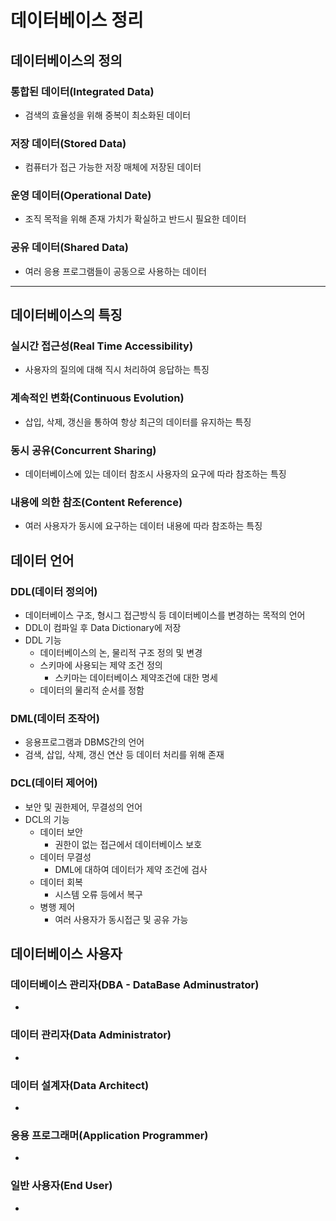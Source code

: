# 데이터베이스 정리


## 데이터베이스의 정의
### 통합된 데이터(Integrated Data) 
- 검색의 효율성을 위해 중복이 최소화된 데이터

### 저장 데이터(Stored Data)
- 컴퓨터가 접근 가능한 저장 매체에 저장된 데이터

### 운영 데이터(Operational Date)
- 조직 목적을 위해 존재 가치가 확실하고 반드시 필요한 데이터

### 공유 데이터(Shared Data)
- 여러 응용 프로그램들이 공동으로 사용하는 데이터
---
## 데이터베이스의 특징
### 실시간 접근성(Real Time Accessibility)
- 사용자의 질의에 대해 직시 처리하여 응답하는 특징

### 계속적인 변화(Continuous Evolution)
- 삽입, 삭제, 갱신을 통하여 항상 최근의 데이터를 유지하는 특징

### 동시 공유(Concurrent Sharing)
- 데이터베이스에 있는 데이터 참조시 사용자의 요구에 따라 참조하는 특징

### 내용에 의한 참조(Content Reference)
- 여러 사용자가 동시에 요구하는 데이터 내용에 따라 참조하는 특징

## 데이터 언어
### DDL(데이터 정의어)
- 데이터베이스 구조, 형시그 접근방식 등 데이터베이스를 변경하는 목적의 언어
- DDL이 컴파일 후 Data Dictionary에 저장
- DDL 기능
    - 데이터베이스의 논, 물리적 구조 정의 및 변경
    - 스키마에 사용되는 제약 조건 정의
        - 스키마는 데이터베이스 제약조건에 대한 명세
    - 데이터의 물리적 순서를 정함

### DML(데이터 조작어)
- 응용프로그램과 DBMS간의 언어
- 검색, 삽입, 삭제, 갱신 연산 등 데이터 처리를 위해 존재

### DCL(데이터 제어어)
- 보안 및 권한제어, 무결성의 언어
- DCL의 기능
    - 데이터 보안
        - 권한이 없는 접근에서 데이터베이스 보호
    - 데이터 무결성
        - DML에 대하여 데이터가 제약 조건에 검사
    - 데이터 회복
        - 시스템 오류 등에서 복구
    - 병행 제어
        - 여러 사용자가 동시접근 및 공유 가능

## 데이터베이스 사용자
### 데이터베이스 관리자(DBA - DataBase Adminustrator)
- 

### 데이터 관리자(Data Administrator)
-

### 데이터 설계자(Data Architect)
- 

### 응용 프로그래머(Application Programmer)
- 

### 일반 사용자(End User)
- 



 